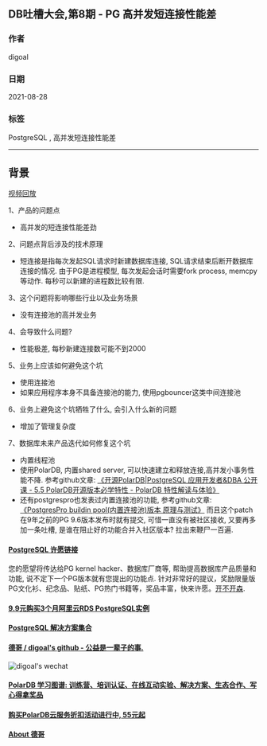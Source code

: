 ## DB吐槽大会,第8期 - PG 高并发短连接性能差  
       
### 作者                      
digoal    
      
### 日期    
2021-08-28    
       
### 标签         
PostgreSQL , 高并发短连接性能差    
     
----    
     
## 背景                  
[视频回放](https://www.bilibili.com/video/BV1344y1C7bi/)      
    
1、产品的问题点          
- 高并发的短连接性能差劲   
          
2、问题点背后涉及的技术原理    
- 短连接是指每次发起SQL请求时新建数据库连接, SQL请求结束后断开数据库连接的情况. 由于PG是进程模型, 每次发起会话时需要fork process, memcpy等动作. 每秒可以新建的进程数比较有限.    
          
3、这个问题将影响哪些行业以及业务场景        
- 没有连接池的高并发业务  
         
4、会导致什么问题?        
- 性能极差, 每秒新建连接数可能不到2000   
    
5、业务上应该如何避免这个坑       
- 使用连接池  
- 如果应用程序本身不具备连接池的能力, 使用pgbouncer这类中间连接池  
              
6、业务上避免这个坑牺牲了什么, 会引入什么新的问题        
- 增加了管理复杂度     
                
7、数据库未来产品迭代如何修复这个坑        
- 内置线程池  
- 使用PolarDB, 内置shared server, 可以快速建立和释放连接,高并发小事务性能不降. 参考github文章: [《开源PolarDB|PostgreSQL 应用开发者&DBA 公开课 - 5.5 PolarDB开源版本必学特性 - PolarDB 特性解读与体验》](../202401/20240125_07.md)  
- 还有postgrespro也发表过内置连接池的功能, 参考github文章: [《PostgresPro buildin pool(内置连接池)版本 原理与测试》](../201805/20180521_03.md)  而且这个patch 在9年之前的PG 9.6版本发布时就有提交, 可惜一直没有被社区接收, 又要再多加一条吐槽, 是谁在阻止好的功能合并入社区版本? 拉出来鞭尸一百遍.   

    
  
#### [PostgreSQL 许愿链接](https://github.com/digoal/blog/issues/76 "269ac3d1c492e938c0191101c7238216")
您的愿望将传达给PG kernel hacker、数据库厂商等, 帮助提高数据库产品质量和功能, 说不定下一个PG版本就有您提出的功能点. 针对非常好的提议，奖励限量版PG文化衫、纪念品、贴纸、PG热门书籍等，奖品丰富，快来许愿。[开不开森](https://github.com/digoal/blog/issues/76 "269ac3d1c492e938c0191101c7238216").  
  
  
#### [9.9元购买3个月阿里云RDS PostgreSQL实例](https://www.aliyun.com/database/postgresqlactivity "57258f76c37864c6e6d23383d05714ea")
  
  
#### [PostgreSQL 解决方案集合](https://yq.aliyun.com/topic/118 "40cff096e9ed7122c512b35d8561d9c8")
  
  
#### [德哥 / digoal's github - 公益是一辈子的事.](https://github.com/digoal/blog/blob/master/README.md "22709685feb7cab07d30f30387f0a9ae")
  
  
![digoal's wechat](../pic/digoal_weixin.jpg "f7ad92eeba24523fd47a6e1a0e691b59")
  
  
#### [PolarDB 学习图谱: 训练营、培训认证、在线互动实验、解决方案、生态合作、写心得拿奖品](https://www.aliyun.com/database/openpolardb/activity "8642f60e04ed0c814bf9cb9677976bd4")
  
  
#### [购买PolarDB云服务折扣活动进行中, 55元起](https://www.aliyun.com/activity/new/polardb-yunparter?userCode=bsb3t4al "e0495c413bedacabb75ff1e880be465a")
  
  
#### [About 德哥](https://github.com/digoal/blog/blob/master/me/readme.md "a37735981e7704886ffd590565582dd0")
  
